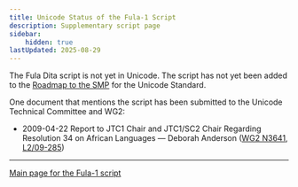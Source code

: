 ```yaml
---
title: Unicode Status of the Fula-1 Script
description: Supplementary script page
sidebar:
    hidden: true
lastUpdated: 2025-08-29
---
```


The Fula Dita script is not yet in Unicode. The script has not yet been added to the [Roadmap to the SMP](http://www.unicode.org/roadmaps/smp/) for the Unicode Standard. 

One document that mentions the script has been submitted to the Unicode Technical Committee and WG2:

- 2009-04-22 Report to JTC1 Chair and JTC1/SC2 Chair Regarding Resolution 34 on African Languages — Deborah Anderson ([WG2 N3641](https://www.unicode.org/wg2/docs/n3641.pdf), [L2/09-285](http://www.unicode.org/cgi-bin/GetMatchingDocs.pl?L2/09-285))

[comment]: # (end of intro)

[comment]: # (start of blocks)

[comment]: # (end of blocks)

[comment]: # (start of chars)

[comment]: # (end of chars)

[comment]: # (start of rest)





<hr/>

[Main page for the Fula-1 script](/scrlang/scripts/qa01)

